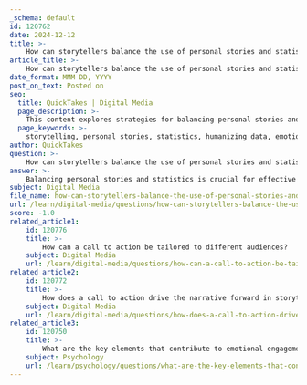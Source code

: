 ```yaml
---
_schema: default
id: 120762
date: 2024-12-12
title: >-
    How can storytellers balance the use of personal stories and statistics?
article_title: >-
    How can storytellers balance the use of personal stories and statistics?
date_format: MMM DD, YYYY
post_on_text: Posted on
seo:
  title: QuickTakes | Digital Media
  page_description: >-
    This content explores strategies for balancing personal stories and statistics in storytelling, highlighting the importance of humanizing data, supporting anecdotes with statistics, creating emotional resonance, maintaining clarity, and encouraging audience reflection.
  page_keywords: >-
    storytelling, personal stories, statistics, humanizing data, emotional connection, supporting evidence, audience engagement, data clarity, narrative structure, meaningful connection
author: QuickTakes
question: >-
    How can storytellers balance the use of personal stories and statistics?
answer: >-
    Balancing personal stories and statistics is crucial for effective storytelling, especially when aiming to engage and persuade an audience. Here are some strategies to achieve this balance:\n\n1. **Humanizing Data**: Personal stories can serve to humanize statistics, making them more relatable and impactful. For instance, when discussing health statistics, sharing a personal anecdote about an individual affected by the issue can create an emotional connection that resonates with the audience. This approach helps to illustrate the real-world implications of the data, transforming abstract numbers into compelling narratives.\n\n2. **Supporting Data with Anecdotes**: While personal stories are powerful, they should be complemented by relevant statistics to provide credibility and context. For example, if a storyteller shares a personal experience related to a public health issue, they can enhance their narrative by including statistics that highlight the prevalence of the issue. This combination enriches the storytelling, making it both engaging and informative.\n\n3. **Creating Emotional Resonance**: Anecdotes can evoke emotions and foster empathy, which is essential for audience engagement. By weaving personal stories into the narrative, storytellers can create a sense of openness and connection, encouraging the audience to relate to the experiences shared. This emotional engagement can motivate the audience to pay attention to the accompanying data.\n\n4. **Clarity and Focus**: It’s important to maintain clarity in the narrative. Highlighting key data points that align with the personal stories helps to keep the audience focused and prevents information overload. A well-structured story that logically connects personal experiences with statistical evidence can guide the audience through the narrative effectively.\n\n5. **Encouraging Reflection**: A good balance allows the audience to draw their own conclusions from the data presented. By leaving room for interpretation, storytellers can encourage the audience to engage with the material on a deeper level, fostering a more meaningful connection with both the personal stories and the statistics.\n\nIn summary, effective storytelling involves a strategic blend of personal anecdotes and supporting data. By humanizing statistics and creating emotional connections, storytellers can craft narratives that are not only memorable but also drive action and inspire change.
subject: Digital Media
file_name: how-can-storytellers-balance-the-use-of-personal-stories-and-statistics.md
url: /learn/digital-media/questions/how-can-storytellers-balance-the-use-of-personal-stories-and-statistics
score: -1.0
related_article1:
    id: 120776
    title: >-
        How can a call to action be tailored to different audiences?
    subject: Digital Media
    url: /learn/digital-media/questions/how-can-a-call-to-action-be-tailored-to-different-audiences
related_article2:
    id: 120772
    title: >-
        How does a call to action drive the narrative forward in storytelling?
    subject: Digital Media
    url: /learn/digital-media/questions/how-does-a-call-to-action-drive-the-narrative-forward-in-storytelling
related_article3:
    id: 120750
    title: >-
        What are the key elements that contribute to emotional engagement in storytelling?
    subject: Psychology
    url: /learn/psychology/questions/what-are-the-key-elements-that-contribute-to-emotional-engagement-in-storytelling
---
```


&nbsp;